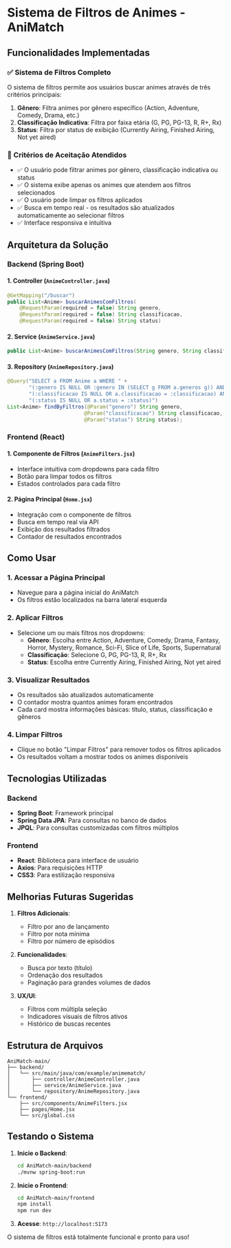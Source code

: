 # Sistema de Filtros de Animes - AniMatch

## Funcionalidades Implementadas

### ✅ Sistema de Filtros Completo

O sistema de filtros permite aos usuários buscar animes através de três critérios principais:

1. **Gênero**: Filtra animes por gênero específico (Action, Adventure, Comedy, Drama, etc.)
2. **Classificação Indicativa**: Filtra por faixa etária (G, PG, PG-13, R, R+, Rx)
3. **Status**: Filtra por status de exibição (Currently Airing, Finished Airing, Not yet aired)

### 🎯 Critérios de Aceitação Atendidos

- ✅ O usuário pode filtrar animes por gênero, classificação indicativa ou status
- ✅ O sistema exibe apenas os animes que atendem aos filtros selecionados
- ✅ O usuário pode limpar os filtros aplicados
- ✅ Busca em tempo real - os resultados são atualizados automaticamente ao selecionar filtros
- ✅ Interface responsiva e intuitiva

## Arquitetura da Solução

### Backend (Spring Boot)

#### 1. Controller (`AnimeController.java`)
```java
@GetMapping("/buscar")
public List<Anime> buscarAnimesComFiltros(
    @RequestParam(required = false) String genero,
    @RequestParam(required = false) String classificacao,
    @RequestParam(required = false) String status)
```

#### 2. Service (`AnimeService.java`)
```java
public List<Anime> buscarAnimesComFiltros(String genero, String classificacao, String status)
```

#### 3. Repository (`AnimeRepository.java`)
```java
@Query("SELECT a FROM Anime a WHERE " +
       "(:genero IS NULL OR :genero IN (SELECT g FROM a.generos g)) AND " +
       "(:classificacao IS NULL OR a.classificacao = :classificacao) AND " +
       "(:status IS NULL OR a.status = :status)")
List<Anime> findByFiltros(@Param("genero") String genero, 
                         @Param("classificacao") String classificacao, 
                         @Param("status") String status);
```

### Frontend (React)

#### 1. Componente de Filtros (`AnimeFilters.jsx`)
- Interface intuitiva com dropdowns para cada filtro
- Botão para limpar todos os filtros
- Estados controlados para cada filtro

#### 2. Página Principal (`Home.jsx`)
- Integração com o componente de filtros
- Busca em tempo real via API
- Exibição dos resultados filtrados
- Contador de resultados encontrados

## Como Usar

### 1. Acessar a Página Principal
- Navegue para a página inicial do AniMatch
- Os filtros estão localizados na barra lateral esquerda

### 2. Aplicar Filtros
- Selecione um ou mais filtros nos dropdowns:
  - **Gênero**: Escolha entre Action, Adventure, Comedy, Drama, Fantasy, Horror, Mystery, Romance, Sci-Fi, Slice of Life, Sports, Supernatural
  - **Classificação**: Selecione G, PG, PG-13, R, R+, Rx
  - **Status**: Escolha entre Currently Airing, Finished Airing, Not yet aired

### 3. Visualizar Resultados
- Os resultados são atualizados automaticamente
- O contador mostra quantos animes foram encontrados
- Cada card mostra informações básicas: título, status, classificação e gêneros

### 4. Limpar Filtros
- Clique no botão "Limpar Filtros" para remover todos os filtros aplicados
- Os resultados voltam a mostrar todos os animes disponíveis

## Tecnologias Utilizadas

### Backend
- **Spring Boot**: Framework principal
- **Spring Data JPA**: Para consultas no banco de dados
- **JPQL**: Para consultas customizadas com filtros múltiplos

### Frontend
- **React**: Biblioteca para interface de usuário
- **Axios**: Para requisições HTTP
- **CSS3**: Para estilização responsiva

## Melhorias Futuras Sugeridas

1. **Filtros Adicionais**:
   - Filtro por ano de lançamento
   - Filtro por nota mínima
   - Filtro por número de episódios

2. **Funcionalidades**:
   - Busca por texto (título)
   - Ordenação dos resultados
   - Paginação para grandes volumes de dados

3. **UX/UI**:
   - Filtros com múltipla seleção
   - Indicadores visuais de filtros ativos
   - Histórico de buscas recentes

## Estrutura de Arquivos

```
AniMatch-main/
├── backend/
│   └── src/main/java/com/example/animematch/
│       ├── controller/AnimeController.java
│       ├── service/AnimeService.java
│       └── repository/AnimeRepository.java
└── frontend/
    ├── src/components/AnimeFilters.jsx
    ├── pages/Home.jsx
    └── src/global.css
```

## Testando o Sistema

1. **Inicie o Backend**:
   ```bash
   cd AniMatch-main/backend
   ./mvnw spring-boot:run
   ```

2. **Inicie o Frontend**:
   ```bash
   cd AniMatch-main/frontend
   npm install
   npm run dev
   ```

3. **Acesse**: `http://localhost:5173`

O sistema de filtros está totalmente funcional e pronto para uso!
